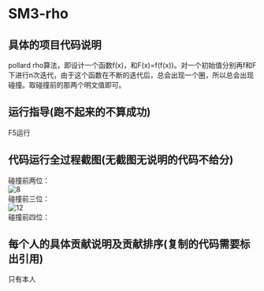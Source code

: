 # SM3-rho
## 具体的项目代码说明
pollard rho算法，即设计一个函数f(x)，和F(x)=f(f(x))。对一个初始值分别再f和F下进行n次迭代，由于这个函数在不断的迭代后，总会出现一个圈，所以总会出现碰撞。取碰撞前的那两个明文值即可。
## 运行指导(跑不起来的不算成功)
F5运行
## 代码运行全过程截图(无截图无说明的代码不给分)
碰撞前两位：  
![8](https://user-images.githubusercontent.com/104966988/182008553-2d733a3c-1355-45e3-9540-548d4f6e0238.png)  
碰撞前三位：  
![12](https://user-images.githubusercontent.com/104966988/182008575-92a5338c-0395-4acd-81f2-d3d1dbe2c131.png)  
碰撞前四位：  


## 每个人的具体贡献说明及贡献排序(复制的代码需要标出引用)
只有本人
